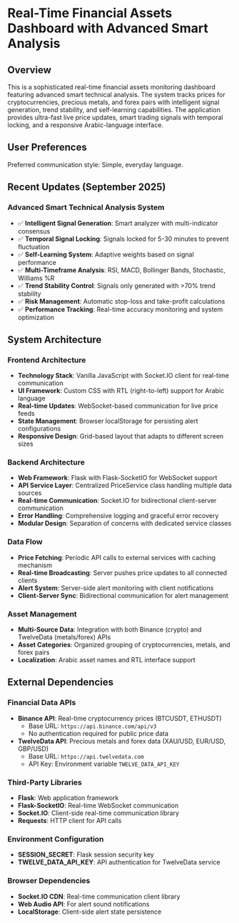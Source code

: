 # Real-Time Financial Assets Dashboard with Advanced Smart Analysis

## Overview

This is a sophisticated real-time financial assets monitoring dashboard featuring advanced smart technical analysis. The system tracks prices for cryptocurrencies, precious metals, and forex pairs with intelligent signal generation, trend stability, and self-learning capabilities. The application provides ultra-fast live price updates, smart trading signals with temporal locking, and a responsive Arabic-language interface.

## User Preferences

Preferred communication style: Simple, everyday language.

## Recent Updates (September 2025)

### Advanced Smart Technical Analysis System
- ✅ **Intelligent Signal Generation**: Smart analyzer with multi-indicator consensus
- ✅ **Temporal Signal Locking**: Signals locked for 5-30 minutes to prevent fluctuation
- ✅ **Self-Learning System**: Adaptive weights based on signal performance
- ✅ **Multi-Timeframe Analysis**: RSI, MACD, Bollinger Bands, Stochastic, Williams %R
- ✅ **Trend Stability Control**: Signals only generated with >70% trend stability
- ✅ **Risk Management**: Automatic stop-loss and take-profit calculations
- ✅ **Performance Tracking**: Real-time accuracy monitoring and system optimization

## System Architecture

### Frontend Architecture
- **Technology Stack**: Vanilla JavaScript with Socket.IO client for real-time communication
- **UI Framework**: Custom CSS with RTL (right-to-left) support for Arabic language
- **Real-time Updates**: WebSocket-based communication for live price feeds
- **State Management**: Browser localStorage for persisting alert configurations
- **Responsive Design**: Grid-based layout that adapts to different screen sizes

### Backend Architecture
- **Web Framework**: Flask with Flask-SocketIO for WebSocket support
- **API Service Layer**: Centralized PriceService class handling multiple data sources
- **Real-time Communication**: Socket.IO for bidirectional client-server communication
- **Error Handling**: Comprehensive logging and graceful error recovery
- **Modular Design**: Separation of concerns with dedicated service classes

### Data Flow
- **Price Fetching**: Periodic API calls to external services with caching mechanism
- **Real-time Broadcasting**: Server pushes price updates to all connected clients
- **Alert System**: Server-side alert monitoring with client notifications
- **Client-Server Sync**: Bidirectional communication for alert management

### Asset Management
- **Multi-Source Data**: Integration with both Binance (crypto) and TwelveData (metals/forex) APIs
- **Asset Categories**: Organized grouping of cryptocurrencies, metals, and forex pairs
- **Localization**: Arabic asset names and RTL interface support

## External Dependencies

### Financial Data APIs
- **Binance API**: Real-time cryptocurrency prices (BTCUSDT, ETHUSDT)
  - Base URL: `https://api.binance.com/api/v3`
  - No authentication required for public price data
- **TwelveData API**: Precious metals and forex data (XAU/USD, EUR/USD, GBP/USD)
  - Base URL: `https://api.twelvedata.com`
  - API Key: Environment variable `TWELVE_DATA_API_KEY`

### Third-Party Libraries
- **Flask**: Web application framework
- **Flask-SocketIO**: Real-time WebSocket communication
- **Socket.IO**: Client-side real-time communication library
- **Requests**: HTTP client for API calls

### Environment Configuration
- **SESSION_SECRET**: Flask session security key
- **TWELVE_DATA_API_KEY**: API authentication for TwelveData service

### Browser Dependencies
- **Socket.IO CDN**: Real-time communication client library
- **Web Audio API**: For alert sound notifications
- **LocalStorage**: Client-side alert state persistence